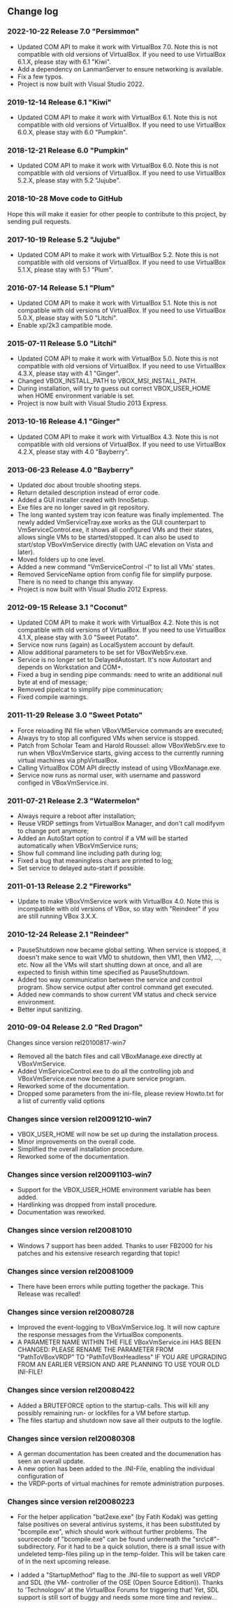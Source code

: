 ## Change log

### 2022-10-22 Release 7.0 "Persimmon"
* Updated COM API to make it work with VirtualBox 7.0. Note this is not compatible with old versions of VirtualBox. If you need to use VirtualBox 6.1.X, please stay with 6.1 "Kiwi".
* Add a dependency on LanmanServer to ensure networking is available.
* Fix a few typos.
* Project is now built with Visual Studio 2022.

### 2019-12-14 Release 6.1 "Kiwi"
* Updated COM API to make it work with VirtualBox 6.1. Note this is not compatible with old versions of VirtualBox. If you need to use VirtualBox 6.0.X, please stay with 6.0 "Pumpkin".

### 2018-12-21 Release 6.0 "Pumpkin"
* Updated COM API to make it work with VirtualBox 6.0. Note this is not compatible with old versions of VirtualBox. If you need to use VirtualBox 5.2.X, please stay with 5.2 "Jujube".

### 2018-10-28 Move code to GitHub

Hope this will make it easier for other people to contribute to this project, by sending pull requests.

### 2017-10-19 Release 5.2 "Jujube"
* Updated COM API to make it work with VirtualBox 5.2. Note this is not compatible with old versions of VirtualBox. If you need to use VirtualBox 5.1.X, please stay with 5.1 "Plum".

### 2016-07-14 Release 5.1 "Plum"
* Updated COM API to make it work with VirtualBox 5.1. Note this is not compatible with old versions of VirtualBox. If you need to use VirtualBox 5.0.X, please stay with 5.0 "Litchi".
* Enable xp/2k3 campatible mode.

### 2015-07-11 Release 5.0 "Litchi"
* Updated COM API to make it work with VirtualBox 5.0. Note this is not compatible with old versions of VirtualBox. If you need to use VirtualBox 4.3.X, please stay with 4.1 "Ginger".
* Changed VBOX_INSTALL_PATH to VBOX_MSI_INSTALL_PATH.
* During installation, will try to guess out correct VBOX_USER_HOME when HOME environment variable is set.
* Project is now built with Visual Studio 2013 Express.

### 2013-10-16 Release 4.1 "Ginger"

* Updated COM API to make it work with VirtualBox 4.3. Note this is not compatible with old versions of VirtualBox. If you need to use VirtualBox 4.2.X, please stay with 4.0 "Bayberry".

### 2013-06-23  Release 4.0 "Bayberry"

* Updated doc about trouble shooting steps.
* Return detailed description instead of error code.
* Added a GUI installer created with InnoSetup.
* Exe files are no longer saved in git repository.
* The long wanted system tray icon feature was finally implemented. The newly added VmServiceTray.exe works as the GUI counterpart to VmServiceControl.exe, it shows all configured VMs and their states, allows single VMs to be started/stopped. It can also be used to start/stop VBoxVmService directly (with UAC elevation on Vista and later).
* Moved folders up to one level.
* Added a new command "VmServiceControl -l" to list all VMs' states.
* Removed ServiceName option from config file for simplify purpose. There is no need to change this anyway.
* Project is now built with Visual Studio 2012 Express.

### 2012-09-15 Release 3.1 "Coconut"

* Updated COM API to make it work with VirtualBox 4.2. Note this is not compatible with old versions of VirtualBox. If you need to use VirtualBox 4.1.X, please stay with 3.0 "Sweet Potato".
* Service now runs (again) as LocalSystem account by default.
* Allow additional parameters to be set for VBoxWebSrv.exe.
* Service is no longer set to DelayedAutostart. It's now Autostart and depends on Workstation and COM+.
* Fixed a bug in sending pipe commands: need to write an additional null byte at end of message;
* Removed pipelcat to simplify pipe comminucation;
* Fixed compile warnings.

### 2011-11-29 Release 3.0 "Sweet Potato"

* Force reloading INI file when VBoxVMService commands are executed;
* Always try to stop all configured VMs when service is stopped.
* Patch from Scholar Team and Harold Roussel: allow VBoxWebSrv.exe to run when VBoxVmService starts, giving access to the currently running virtual machines via phpVirtualBox.
* Calling VirtualBox COM API directly instead of using VBoxManage.exe. 
* Service now runs as normal user, with username and password configed in VBoxVmService.ini.

### 2011-07-21 Release 2.3 "Watermelon"

* Always require a reboot after installation;
* Reuse VRDP settings from VirtualBox Manager, and don't call modifyvm to change port anymore;
* Added an AutoStart option to control if a VM will be started automatically when VBoxVmService runs;
* Show full command line including path during log;
* Fixed a bug that meaningless chars are printed to log;
* Set service to delayed auto-start if possible.

### 2011-01-13 Release 2.2 "Fireworks"

* Update to make VBoxVmService work with VirtualBox 4.0. Note this is incompatible with old versions of VBox, so stay with "Reindeer" if you are still running VBox 3.X.X.

### 2010-12-24 Release 2.1 "Reindeer"

* PauseShutdown now became global setting. When service is stopped, it doesn't make sence to wait VM0 to shutdown, then VM1, then VM2, ..., etc. Now all the VMs will start shutting down at once, and all are expected to finish within time specified as PauseShutdown.
* Added too way communication between the service and control program. Show service output after control command get executed.
* Added new commands to show current VM status and check service environment.
* Better input sanitizing.

### 2010-09-04 Release 2.0 "Red Dragon"
Changes since version rel20100817-win7

* Removed all the batch files and call VBoxManage.exe directly at VBoxVmService.
* Added VmServiceControl.exe to do all the controlling job and VBoxVmService.exe now become a pure service program.
* Reworked some of the documentation.
* Dropped some parameters from the ini-file, please review Howto.txt for a list of currently valid options

### Changes since version rel20091210-win7

* VBOX_USER_HOME will now be set up during the installation process.
* Minor improvements on the overall code.
* Simplified the overall installation procedure.
* Reworked some of the documentation.


### Changes since version rel20091103-win7

* Support for the VBOX_USER_HOME environment variable has been added.
* Hardlinking was dropped from install procedure.
* Documentation was reworked.


### Changes since version rel20081010

* Windows 7 support has been added. Thanks to user FB2000 for his patches and his extensive research regarding that topic!


### Changes since version rel20081009

* There have been errors while putting together the package. This Release was recalled!


### Changes since version rel20080728

* Improved the event-logging to VBoxVmService.log. It will now capture the response messages from the VirtualBox components.
* A PARAMETER NAME WITHIN THE FILE VBoxVmService.ini HAS BEEN CHANGED: PLEASE RENAME THE PARAMETER FROM "PathToVBoxVRDP" TO "PathToVBoxHeadless" IF YOU ARE UPGRADING FROM AN EARLIER VERSION AND ARE PLANNING TO USE YOUR OLD INI-FILE!


### Changes since version rel20080422

* Added a BRUTEFORCE option to the startup-calls. This will kill any possibly remaining run- or lockfiles for a VM before startup.
* The files startup and shutdown now save all their outputs to the logfile.


### Changes since version rel20080308

* A german documentation has been created and the documenation has seen an overall update. 
* A new option has been added to the .INI-File, enabling the individual configuration of 
* the VRDP-ports of virtual machines for remote administration purposes.


### Changes since version rel20080223

* For the helper application "bat2exe.exe" (by Fatih Kodak) was getting false positives on several antivirus systems, it has been substituted by "bcompile.exe", which should work without further problems. The sourcecode of "bcompile.exe" can be found underneath the "src\c#\"-subdirectory. For it had to be a quick solution, there is a small issue with undeleted temp-files piling up in the temp-folder. This will be taken care of in the next upcoming release.

* I added a "StartupMethod" flag to the .INI-file to support as well VRDP and SDL (the VM- controller of the OSE (Open Source Edition)). Thanks to 'Technologov' at the VirtualBox Forums for triggering that! Yet, SDL support is still sort of buggy and needs some more time and review... 

